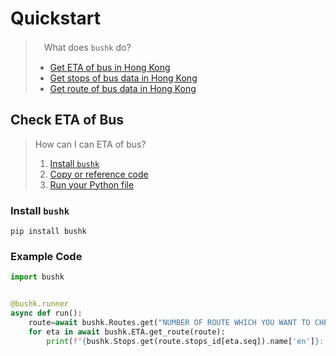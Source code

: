 # Quickstart

>　What does `bushk` do?
> - [Get ETA of bus in Hong Kong](#check-eta-of-bus)
> - [Get stops of bus data in Hong Kong](#)
> - [Get route of bus data in Hong Kong](#)

## Check ETA of Bus

> How can I can ETA of bus?
> 1. [Install `bushk`](#install-bushk)
> 2. [Copy or reference code](#example-code)
> 3. [Run your Python file](#check-eta-of-bus)

### Install `bushk`
```shell
pip install bushk
```

### Example Code
```py
import bushk


@bushk.runner
async def run():
	route=await bushk.Routes.get("NUMBER OF ROUTE WHICH YOU WANT TO CHECK THE ETA OF THE BUS")
	for eta in await bushk.ETA.get_route(route):
		print(f"{bushk.Stops.get(route.stops_id[eta.seq]).name['en']}: {eta.arrive_at}({eta.rmk})")
```
